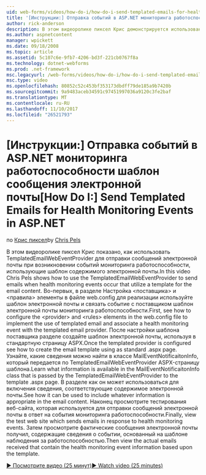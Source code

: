 ```yaml
---
uid: web-forms/videos/how-do-i/how-do-i-send-templated-emails-for-health-monitoring-events-in-aspnet
title: '[Инструкции:] Отправка событий в ASP.NET мониторинга работоспособности шаблон сообщения электронной почты | Документы Microsoft'
author: rick-anderson
description: В этом видеоролике пиксел Крис демонстрируется использование TemplatedEmailWebEventProvider для отправки сообщений электронной почты при возникновении событий мониторинга работоспособности, используйте шаблон для t...
ms.author: aspnetcontent
manager: wpickett
ms.date: 09/18/2008
ms.topic: article
ms.assetid: 5c107c6e-9fb7-4206-bd3f-221cb0767f8a
ms.technology: dotnet-webforms
ms.prod: .net-framework
msc.legacyurl: /web-forms/videos/how-do-i/how-do-i-send-templated-emails-for-health-monitoring-events-in-aspnet
msc.type: video
ms.openlocfilehash: 80852c52c453bf353173dbdff79de185a9b7420b
ms.sourcegitcommit: 9a9483aceb34591c97451997036a9120c3fe2baf
ms.translationtype: MT
ms.contentlocale: ru-RU
ms.lasthandoff: 11/10/2017
ms.locfileid: "26521793"
---
```

<a name="how-do-i-send-templated-emails-for-health-monitoring-events-in-aspnet"></a><span data-ttu-id="053c6-103">[Инструкции:] Отправка событий в ASP.NET мониторинга работоспособности шаблон сообщения электронной почты</span><span class="sxs-lookup"><span data-stu-id="053c6-103">[How Do I:] Send Templated Emails for Health Monitoring Events in ASP.NET</span></span>
====================
<span data-ttu-id="053c6-104">по [Крис пиксел](https://twitter.com/chrispels)</span><span class="sxs-lookup"><span data-stu-id="053c6-104">by [Chris Pels](https://twitter.com/chrispels)</span></span>

<span data-ttu-id="053c6-105">В этом видеоролике пиксел Крис показано, как использовать TemplatedEmailWebEventProvider для отправки сообщений электронной почты при возникновении событий мониторинга работоспособности, использующие шаблон содержимого электронной почты.</span><span class="sxs-lookup"><span data-stu-id="053c6-105">In this video Chris Pels shows how to use the TemplatedEmailWebEventProvider to send emails when health monitoring events occur that utilize a template for the email content.</span></span> <span data-ttu-id="053c6-106">Во-первых, в разделе Настройка &lt;поставщика&gt; и &lt;правила&gt; элементы в файле web.config для реализации используйте шаблон электронной почты и связать событие с поставщиком шаблон электронной почты мониторинга работоспособности.</span><span class="sxs-lookup"><span data-stu-id="053c6-106">First, see how to configure the &lt;provider&gt; and &lt;rules&gt; elements in the web.config file to implement the use of templated email and associate a health monitoring event with the templated email provider.</span></span> <span data-ttu-id="053c6-107">После настройки шаблона поставщика разделе создайте шаблон электронной почты, используя в стандартную страницу ASPX.</span><span class="sxs-lookup"><span data-stu-id="053c6-107">Once the templated provider is configured see how to create the email template using as standard .aspx page.</span></span> <span data-ttu-id="053c6-108">Узнайте, какие сведения можно найти в классе MailEventNotificaitonInfo, который передается по TemplatedEmailWebEventProvider ASPX-страницу шаблона.</span><span class="sxs-lookup"><span data-stu-id="053c6-108">Learn what information is available in the MailEventNotificaitonInfo class that is passed by the TemplatedEmailWebEventProvider to the template .aspx page.</span></span> <span data-ttu-id="053c6-109">В разделе как он может использоваться для включения сведения, соответствующие содержимое электронной почты.</span><span class="sxs-lookup"><span data-stu-id="053c6-109">See how it can be used to include whatever information is appropriate in the email content.</span></span> <span data-ttu-id="053c6-110">Наконец просмотрите тестирования веб-сайта, которая используется для отправки сообщений электронной почты в ответ на события мониторинга работоспособности.</span><span class="sxs-lookup"><span data-stu-id="053c6-110">Finally, view the test web site which sends emails in response to health monitoring events.</span></span> <span data-ttu-id="053c6-111">Затем просмотрите фактические сообщения электронной почты получил, содержащие сведения о событии, основанный на шаблоне наблюдения за работоспособностью.</span><span class="sxs-lookup"><span data-stu-id="053c6-111">Then view the actual emails received that contain the health monitoring event information based upon the template.</span></span>

[<span data-ttu-id="053c6-112">&#9654; Посмотрите видео (25 минут)</span><span class="sxs-lookup"><span data-stu-id="053c6-112">&#9654; Watch video (25 minutes)</span></span>](https://channel9.msdn.com/Blogs/ASP-NET-Site-Videos/how-do-i-send-templated-emails-for-health-monitoring-events-in-aspnet)
